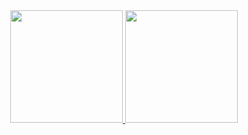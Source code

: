 <div align="center">
  <a href="https://github.com/Matheus-G-Rossi">
  <img height="180em" src="https://github-readme-stats.vercel.app/api?username=Matheus-G-Rossi&show_icons=true&theme=github_dark&include_all_commits=true&count_private=true"/>
  <img height="180em" src="https://github-readme-stats.vercel.app/api/top-langs/?username=Matheus-G-Rossi&layout=compact&langs_count=7&theme=github_dark"/>
</div>
